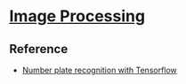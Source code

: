 # [Image Processing](../../)

## Reference

- [Number plate recognition with Tensorflow](https://matthewearl.github.io/2016/05/06/cnn-anpr/)